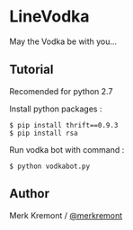 # LineVodka
May the Vodka be with you...

Tutorial
------
Recomended for python 2.7

Install python packages :

    $ pip install thrift==0.9.3
    $ pip install rsa

Run vodka bot with command :

    $ python vodkabot.py

Author
------

Merk Kremont / [@merkremont](https://www.google.com)

